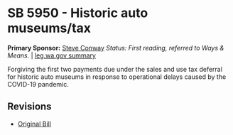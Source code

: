 # SB 5950 - Historic auto museums/tax
**Primary Sponsor:** [Steve Conway](/person/leg/steve.conway.md)
*Status: First reading, referred to Ways & Means.* | [leg.wa.gov summary](https://app.leg.wa.gov/billsummary?BillNumber=5950&Year=2021)

Forgiving the first two payments due under the sales and use tax deferral for historic auto museums in response to operational delays caused by the COVID-19 pandemic.

## Revisions
* [Original Bill](1/)